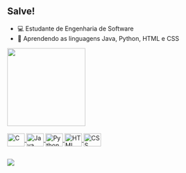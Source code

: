 <!--

**murilofreua/murilofreua** is a ✨ _special_ ✨ repository because its `README.md` (this file) appears on your GitHub profile.

Here are some ideas to get you started:

-->

## Salve!

- 💻 Estudante de Engenharia de Software
- 🌱 Aprendendo as linguagens Java, Python, HTML e CSS

<div>
  <a href="https://github.com/murilofreua">
  <img height="180em" src="https://github-readme-stats.vercel.app/api?username=murilofreua&show_icons=true&theme=tokyonight&include_all_commits=true&count_private=true"/>
</div>
<div style="display: inline_block"><br>
  <img align="center" height="30" width="40" title="C" src="https://cdn.jsdelivr.net/gh/devicons/devicon/icons/c/c-original.svg">
  <img align="center" height="30" width="40" title="Java" src="https://cdn.jsdelivr.net/gh/devicons/devicon/icons/java/java-original.svg">
  <img align="center" height="30" width="40" title="Python" src="https://cdn.jsdelivr.net/gh/devicons/devicon/icons/python/python-original.svg">
  <img align="center" height="30" width="40" title="HTML" src="https://cdn.jsdelivr.net/gh/devicons/devicon/icons/html5/html5-original.svg">
  <img align="center" height="30" width="40" title="CSS" src="https://cdn.jsdelivr.net/gh/devicons/devicon/icons/css3/css3-original.svg">                   
</div>  
  
##  
  
<div>
  <a href="https://www.linkedin.com/in/murilo-freua-33b098239/" target="_blank"> <img src="https://img.shields.io/badge/LinkedIn-0077B5?style=for-the-badge&logo=linkedin&logoColor=white" target="_blank"> </a>
</div>
                                                                                

